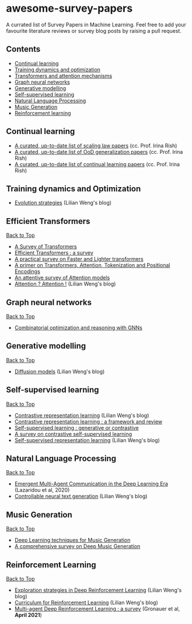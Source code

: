 # awesome-survey-papers

A currated list of Survey Papers in Machine Learning. Feel free to add your favourite literature reviews or survey blog posts by raising a pull request.

## Contents

* [Continual learning](#continual-learning)
* [Training dynamics and optimization](#training-dynamics-and-optimization)
* [Transformers and attention mechanisms](#transformers-and-attention-mechanisms)
* [Graph neural networks](#graph-neural-networks)
* [Generative modelling](#generative-modelling)
* [Self-supervised learning](#self-supervised-learning)
* [Natural Language Processing](#natural-language-processing)
* [Music Generation](#music-generation)
* [Reinforcement learning](#reinforcement-learning)


## Continual learning

* [A curated, up-to-date list of scaling law papers](https://sites.google.com/site/irinarish/scaling-laws) (cc. Prof. Irina Rish)
* [A curated, up-to-date list of OoD generalization papers](https://sites.google.com/site/irinarish/ood_generalization) (cc. Prof. Irina Rish)
* [A curated, up-to-date list of continual learning papers](https://sites.google.com/site/irinarish/continuallearning/resources) (cc. Prof. Irina Rish)



## Training dynamics and Optimization

* [Evolution strategies](https://lilianweng.github.io/lil-log/2019/09/05/evolution-strategies.html) (Lilian Weng's blog)



## Efficient Transformers
[Back to Top](#contents)

* [A Survey of Transformers](https://arxiv.org/abs/2106.04554)
* [Efficient Transformers : a survey](https://arxiv.org/abs/2009.06732)
* [A practical survey on Faster and Lighter transformers](https://arxiv.org/abs/2103.14636)
* [A primer on Transformers, Attention, Tokenization and Positional Encodings](https://msank00.github.io/blog/2020/03/15/blog_605_Survey_attention)
* [An attentive survey of Attention models](https://arxiv.org/abs/1904.02874)
* [Attention ? Attention !](https://lilianweng.github.io/lil-log/2018/06/24/attention-attention.html) (Lilian Weng's blog)


## Graph neural networks
[Back to Top](#contents)

* [Combinatorial optimization and reasoning with GNNs](https://arxiv.org/abs/2102.09544)



## Generative modelling
[Back to Top](#contents)

* [Diffusion models](https://lilianweng.github.io/lil-log/2021/07/11/diffusion-models.html) (Lilian Weng's blog)



## Self-supervised learning
[Back to Top](#contents)

* [Contrastive representation learning](https://lilianweng.github.io/lil-log/2021/05/31/contrastive-representation-learning.html) (Lilian Weng's blog)
* [Contrastive representation learning : a framework and review](https://arxiv.org/abs/2010.05113)
* [Self-supervised learning : generative or contrastive](https://arxiv.org/abs/2006.08218)
* [A survey on contrastive self-supervised learning](https://arxiv.org/abs/2011.00362)
* [Self-supervised representation learning](https://lilianweng.github.io/lil-log/2019/11/10/self-supervised-learning.html) (Lilian Weng's blog)



## Natural Language Processing
[Back to Top](#contents)

* [Emergent Multi-Agent Communication in the Deep Learning Era](https://arxiv.org/abs/2006.02419) (Lazaridou et al, 2020)
* [Controllable neural text generation](https://lilianweng.github.io/lil-log/2021/01/02/controllable-neural-text-generation.html) (Lilian Weng's blog)



## Music Generation
[Back to Top](#contents)

* [Deep Learning techniques for Music Generation](https://hal.archives-ouvertes.fr/hal-01660772)
* [A comprehensive survey on Deep Music Generation](https://arxiv.org/abs/2011.06801)



## Reinforcement Learning
[Back to Top](#contents)

* [Exploration strategies in Deep Reinforcement Learning](https://lilianweng.github.io/lil-log/2020/06/07/exploration-strategies-in-deep-reinforcement-learning.html) (Lilian Weng's blog)
* [Curriculum for Reinforcement Learning](https://lilianweng.github.io/lil-log/2020/01/29/curriculum-for-reinforcement-learning.html) (Lilian Weng's blog)
* [Multi-agent Deep Reinforcement Learning : a survey](https://link.springer.com/article/10.1007/s10462-021-09996-w) (Gronauer et al, **April 2021**)